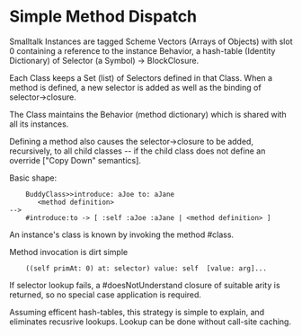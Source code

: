 Simple Method Dispatch
======================

Smalltalk Instances are tagged Scheme Vectors (Arrays of Objects) with slot 0 
containing a reference to the instance Behavior, a hash-table (Identity Dictionary) 
of Selector (a Symbol) -> BlockClosure.

Each Class keeps a Set (list) of Selectors defined in that Class.  When a method is
defined, a new selector is added as well as the binding of selector->closure.  

The Class maintains the Behavior (method dictionary) which is shared with all
its instances.

Defining a method also causes the selector->closure to be added, recursively, to
all child classes -- if the child class does not define an override ["Copy Down" semantics].

Basic shape:
````Smalltalk
	BuddyClass>>introduce: aJoe to: aJane
	   <method definition>	
-->
	#introduce:to -> [ :self :aJoe :aJane | <method definition> ]
````

An instance's class is known by invoking the method #class. 

Method invocation is dirt simple
````Smalltalk
	((self primAt: 0) at: selector) value: self  [value: arg]...
````

If selector lookup fails, a #doesNotUnderstand closure of suitable arity is returned,
so no special case application is required.

Assuming efficent hash-tables, this strategy is simple to explain, and eliminates recusrive lookups. 
Lookup can be done without call-site caching.

